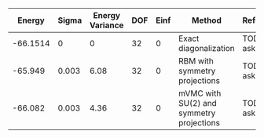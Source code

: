 | Energy   | Sigma | Energy Variance | DOF | Einf | Method                                   | Reference |
|----------|-------|-----------------|-----|------|------------------------------------------|-----------|
| -66.1514 | 0     | 0               | 32  | 0    | Exact diagonalization                    | TODO: ask Nikita |
| -65.949  | 0.003 | 6.08            | 32  | 0    | RBM with symmetry projections            | TODO: ask Nikita |
| -66.082  | 0.003 | 4.36            | 32  | 0    | mVMC with SU(2) and symmetry projections | TODO: ask Nikita |
